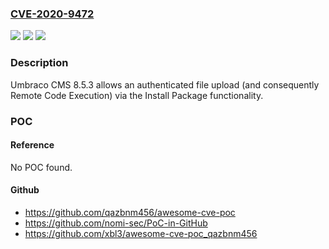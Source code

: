 ### [CVE-2020-9472](https://cve.mitre.org/cgi-bin/cvename.cgi?name=CVE-2020-9472)
![](https://img.shields.io/static/v1?label=Product&message=n%2Fa&color=blue)
![](https://img.shields.io/static/v1?label=Version&message=n%2Fa&color=blue)
![](https://img.shields.io/static/v1?label=Vulnerability&message=n%2Fa&color=brighgreen)

### Description

Umbraco CMS 8.5.3 allows an authenticated file upload (and consequently Remote Code Execution) via the Install Package functionality.

### POC

#### Reference
No POC found.

#### Github
- https://github.com/qazbnm456/awesome-cve-poc
- https://github.com/nomi-sec/PoC-in-GitHub
- https://github.com/xbl3/awesome-cve-poc_qazbnm456

